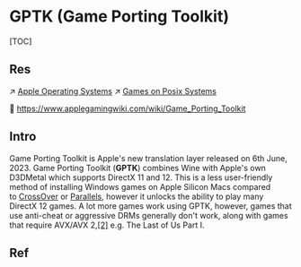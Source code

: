 # GPTK (Game Porting Toolkit)

[TOC]



## Res
↗ [Apple Operating Systems](../../../../🔑%20CS%20Core/🥷🏼%20Operating%20Systems%20&%20Kernels%20(Engineering%20Part)/Apple%20Operating%20Systems/Apple%20Operating%20Systems.md)
↗ [Games on Posix Systems](../../../../🔑%20CS%20Core/Generic%20Software%20Tools%20&%20Projects/🕹️%20Games/Games%20Library/Games%20on%20Posix%20Systems.md)

📄 https://www.applegamingwiki.com/wiki/Game_Porting_Toolkit



## Intro
Game Porting Toolkit is Apple's new translation layer released on 6th June, 2023. Game Porting Toolkit (**GPTK**) combines Wine with Apple's own D3DMetal which supports DirectX 11 and 12. This is a less user-friendly method of installing Windows games on Apple Silicon Macs compared to [CrossOver](https://www.applegamingwiki.com/wiki/CrossOver "CrossOver") or [Parallels](https://www.applegamingwiki.com/wiki/Parallels "Parallels"), however it unlocks the ability to play many DirectX 12 games. A lot more games work using GPTK, however, games that use anti-cheat or aggressive DRMs generally don't work, along with games that require AVX/AVX 2,[[2]](https://www.applegamingwiki.com/wiki/Game_Porting_Toolkit#cite_note-2) e.g. The Last of Us Part I.



## Ref


